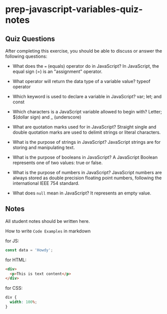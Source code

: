 # prep-javascript-variables-quiz-notes

## Quiz Questions

After completing this exercise, you should be able to discuss or answer the following questions:

- What does the `=` (equals) operator do in JavaScript?
  In JavaScript, the equal sign (=) is an "assignment" operator.

- What operator will return the data type of a variable value?
  typeof operator

- Which keyword is used to declare a variable in JavaScript?
  var; let; and const

- Which characters is a JavaScript variable allowed to begin with?
  Letter; $(dollar sign) and \_ (underscore)

- What are quotation marks used for in JavaScript?
  Straight single and double quotation marks are used to delimit strings or literal characters.

- What is the purpose of strings in JavaScript?
  JavaScript strings are for storing and manipulating text.

- What is the purpose of booleans in JavaScript?
  A JavaScript Boolean represents one of two values: true or false.

- What is the purpose of numbers in JavaScript?
  JavaScript numbers are always stored as double precision floating point numbers, following the international IEEE 754 standard.

- What does `null` mean in JavaScript?
  It represents an empty value.

## Notes

All student notes should be written here.

How to write `Code Examples` in markdown

for JS:

```javascript
const data = 'Howdy';
```

for HTML:

```html
<div>
  <p>This is text content</p>
</div>
```

for CSS:

```css
div {
  width: 100%;
}
```
